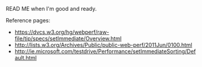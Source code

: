 READ ME when I'm good and ready.

Reference pages:

 * https://dvcs.w3.org/hg/webperf/raw-file/tip/specs/setImmediate/Overview.html
 * http://lists.w3.org/Archives/Public/public-web-perf/2011Jun/0100.html
 * http://ie.microsoft.com/testdrive/Performance/setImmediateSorting/Default.html

 